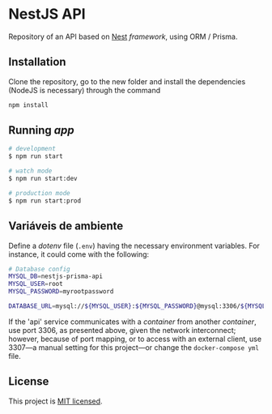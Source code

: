 # NestJS API

Repository of an API based on [Nest](https://github.com/nestjs/nest) _framework_, using ORM / Prisma.

## Installation

Clone the repository, go to the new folder and install the dependencies (NodeJS is necessary) through the command

```bash
npm install
```

## Running _app_

```bash
# development
$ npm run start

# watch mode
$ npm run start:dev

# production mode
$ npm run start:prod
```

## Variáveis de ambiente

Define a *_dotenv_* file (`.env`) having the necessary environment variables. For instance, it could come with the following:

```bash
# Database config
MYSQL_DB=nestjs-prisma-api
MYSQL_USER=root
MYSQL_PASSWORD=myrootpassword

DATABASE_URL=mysql://${MYSQL_USER}:${MYSQL_PASSWORD}@mysql:3306/${MYSQL_DB}
```

If the 'api' service communicates with a _container_ from another _container_, use port 3306, as presented above, given the network interconnect; however, because of port mapping, or to access with an external client, use 3307—a manual setting for this project—or change the `docker-compose
yml` file.

## License

This project is [MIT licensed](LICENSE).
